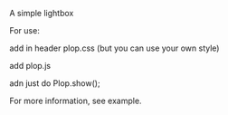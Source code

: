 A simple lightbox

For use:

add in header plop.css (but you can use your own style)

add plop.js

adn just do Plop.show();

For more information, see example.
